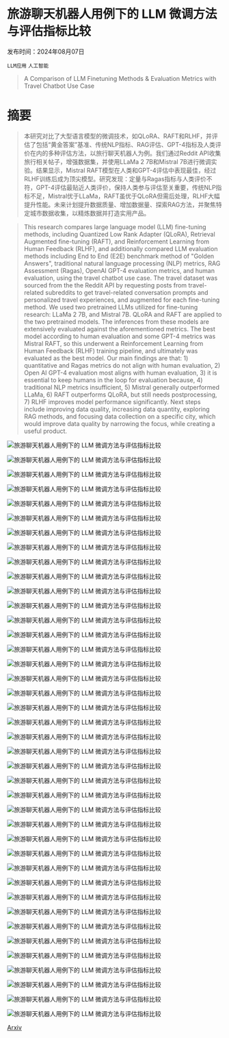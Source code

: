 # 旅游聊天机器人用例下的 LLM 微调方法与评估指标比较

发布时间：2024年08月07日

`LLM应用` `人工智能`

> A Comparison of LLM Finetuning Methods & Evaluation Metrics with Travel Chatbot Use Case

# 摘要

> 本研究对比了大型语言模型的微调技术，如QLoRA、RAFT和RLHF，并评估了包括“黄金答案”基准、传统NLP指标、RAG评估、GPT-4指标及人类评价在内的多种评估方法，以旅行聊天机器人为例。我们通过Reddit API收集旅行相关帖子，增强数据集，并使用LLaMa 2 7B和Mistral 7B进行微调实验。结果显示，Mistral RAFT模型在人类和GPT-4评估中表现最佳，经过RLHF训练后成为顶尖模型。研究发现：定量与Ragas指标与人类评价不符，GPT-4评估最贴近人类评价，保持人类参与评估至关重要，传统NLP指标不足，Mistral优于LLaMa，RAFT虽优于QLoRA但需后处理，RLHF大幅提升性能。未来计划提升数据质量、增加数据量、探索RAG方法，并聚焦特定城市数据收集，以精炼数据并打造实用产品。

> This research compares large language model (LLM) fine-tuning methods, including Quantized Low Rank Adapter (QLoRA), Retrieval Augmented fine-tuning (RAFT), and Reinforcement Learning from Human Feedback (RLHF), and additionally compared LLM evaluation methods including End to End (E2E) benchmark method of "Golden Answers", traditional natural language processing (NLP) metrics, RAG Assessment (Ragas), OpenAI GPT-4 evaluation metrics, and human evaluation, using the travel chatbot use case. The travel dataset was sourced from the the Reddit API by requesting posts from travel-related subreddits to get travel-related conversation prompts and personalized travel experiences, and augmented for each fine-tuning method. We used two pretrained LLMs utilized for fine-tuning research: LLaMa 2 7B, and Mistral 7B. QLoRA and RAFT are applied to the two pretrained models. The inferences from these models are extensively evaluated against the aforementioned metrics. The best model according to human evaluation and some GPT-4 metrics was Mistral RAFT, so this underwent a Reinforcement Learning from Human Feedback (RLHF) training pipeline, and ultimately was evaluated as the best model. Our main findings are that: 1) quantitative and Ragas metrics do not align with human evaluation, 2) Open AI GPT-4 evaluation most aligns with human evaluation, 3) it is essential to keep humans in the loop for evaluation because, 4) traditional NLP metrics insufficient, 5) Mistral generally outperformed LLaMa, 6) RAFT outperforms QLoRA, but still needs postprocessing, 7) RLHF improves model performance significantly. Next steps include improving data quality, increasing data quantity, exploring RAG methods, and focusing data collection on a specific city, which would improve data quality by narrowing the focus, while creating a useful product.

![旅游聊天机器人用例下的 LLM 微调方法与评估指标比较](../../../paper_images/2408.03562/overview_init_short.png)

![旅游聊天机器人用例下的 LLM 微调方法与评估指标比较](../../../paper_images/2408.03562/llm_research_viz.png)

![旅游聊天机器人用例下的 LLM 微调方法与评估指标比较](../../../paper_images/2408.03562/e2e.png)

![旅游聊天机器人用例下的 LLM 微调方法与评估指标比较](../../../paper_images/2408.03562/reddit_travelpassport_post.png)

![旅游聊天机器人用例下的 LLM 微调方法与评估指标比较](../../../paper_images/2408.03562/x1.png)

![旅游聊天机器人用例下的 LLM 微调方法与评估指标比较](../../../paper_images/2408.03562/bertopic_1000_tree.png)

![旅游聊天机器人用例下的 LLM 微调方法与评估指标比较](../../../paper_images/2408.03562/all_subreddit_counts.png)

![旅游聊天机器人用例下的 LLM 微调方法与评估指标比较](../../../paper_images/2408.03562/top_25_subreddit_counts.png)

![旅游聊天机器人用例下的 LLM 微调方法与评估指标比较](../../../paper_images/2408.03562/reddit_semi_processed.png)

![旅游聊天机器人用例下的 LLM 微调方法与评估指标比较](../../../paper_images/2408.03562/25subreddit_size_ur.png)

![旅游聊天机器人用例下的 LLM 微调方法与评估指标比较](../../../paper_images/2408.03562/25subreddit_ur.png)

![旅游聊天机器人用例下的 LLM 微调方法与评估指标比较](../../../paper_images/2408.03562/llama_summary.png)

![旅游聊天机器人用例下的 LLM 微调方法与评估指标比较](../../../paper_images/2408.03562/x2.png)

![旅游聊天机器人用例下的 LLM 微调方法与评估指标比较](../../../paper_images/2408.03562/x3.png)

![旅游聊天机器人用例下的 LLM 微调方法与评估指标比较](../../../paper_images/2408.03562/llama_pt.png)

![旅游聊天机器人用例下的 LLM 微调方法与评估指标比较](../../../paper_images/2408.03562/x4.png)

![旅游聊天机器人用例下的 LLM 微调方法与评估指标比较](../../../paper_images/2408.03562/x5.png)

![旅游聊天机器人用例下的 LLM 微调方法与评估指标比较](../../../paper_images/2408.03562/cloud.png)

![旅游聊天机器人用例下的 LLM 微调方法与评估指标比较](../../../paper_images/2408.03562/model_cloud.png)

![旅游聊天机器人用例下的 LLM 微调方法与评估指标比较](../../../paper_images/2408.03562/datasplit.png)

![旅游聊天机器人用例下的 LLM 微调方法与评估指标比较](../../../paper_images/2408.03562/x6.png)

![旅游聊天机器人用例下的 LLM 微调方法与评估指标比较](../../../paper_images/2408.03562/x7.png)

![旅游聊天机器人用例下的 LLM 微调方法与评估指标比较](../../../paper_images/2408.03562/llama_raft_loss.png)

![旅游聊天机器人用例下的 LLM 微调方法与评估指标比较](../../../paper_images/2408.03562/x8.png)

![旅游聊天机器人用例下的 LLM 微调方法与评估指标比较](../../../paper_images/2408.03562/mistral_qlora_loss.png)

![旅游聊天机器人用例下的 LLM 微调方法与评估指标比较](../../../paper_images/2408.03562/x9.png)

![旅游聊天机器人用例下的 LLM 微调方法与评估指标比较](../../../paper_images/2408.03562/mistral_raft.png)

![旅游聊天机器人用例下的 LLM 微调方法与评估指标比较](../../../paper_images/2408.03562/RLHF_wandb.png)

![旅游聊天机器人用例下的 LLM 微调方法与评估指标比较](../../../paper_images/2408.03562/rlhf_outputs.png)

![旅游聊天机器人用例下的 LLM 微调方法与评估指标比较](../../../paper_images/2408.03562/metrics_with_variance.png)

![旅游聊天机器人用例下的 LLM 微调方法与评估指标比较](../../../paper_images/2408.03562/ragas_bar.png)

![旅游聊天机器人用例下的 LLM 微调方法与评估指标比较](../../../paper_images/2408.03562/gpt4_bar.png)

![旅游聊天机器人用例下的 LLM 微调方法与评估指标比较](../../../paper_images/2408.03562/dot_bar.png)

![旅游聊天机器人用例下的 LLM 微调方法与评估指标比较](../../../paper_images/2408.03562/x10.png)

![旅游聊天机器人用例下的 LLM 微调方法与评估指标比较](../../../paper_images/2408.03562/nlp_bar.png)

![旅游聊天机器人用例下的 LLM 微调方法与评估指标比较](../../../paper_images/2408.03562/correlation_matrix_heatmap.png)

![旅游聊天机器人用例下的 LLM 微调方法与评估指标比较](../../../paper_images/2408.03562/rlhf.png)

![旅游聊天机器人用例下的 LLM 微调方法与评估指标比较](../../../paper_images/2408.03562/box_plot_inference_times.png)

![旅游聊天机器人用例下的 LLM 微调方法与评估指标比较](../../../paper_images/2408.03562/7final_overview.png)

![旅游聊天机器人用例下的 LLM 微调方法与评估指标比较](../../../paper_images/2408.03562/all_metrics.png)

[Arxiv](https://arxiv.org/abs/2408.03562)